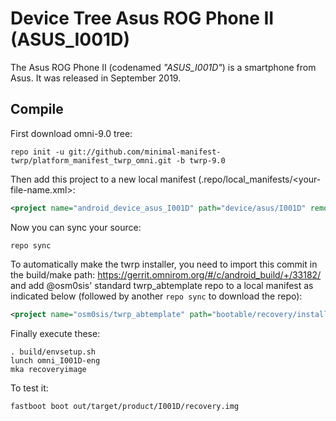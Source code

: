 # Device Tree Asus ROG Phone II (ASUS_I001D)

The Asus ROG Phone II (codenamed _"ASUS_I001D"_) is a smartphone from Asus.
It was released in September 2019.

## Compile

First download omni-9.0 tree:

```
repo init -u git://github.com/minimal-manifest-twrp/platform_manifest_twrp_omni.git -b twrp-9.0
```
Then add this project to a new local manifest (.repo/local_manifests/<your-file-name.xml>: 

```xml
<project name="android_device_asus_I001D" path="device/asus/I001D" remote="TeamWin" revision="android-9.0" />
```

Now you can sync your source:

```
repo sync
```

To automatically make the twrp installer, you need to import this commit in the build/make path: https://gerrit.omnirom.org/#/c/android_build/+/33182/
and add @osm0sis' standard twrp_abtemplate repo to a local manifest as indicated below (followed by another `repo sync` to download the repo):

```xml
<project name="osm0sis/twrp_abtemplate" path="bootable/recovery/installer" remote="github" revision="master"/>
```

Finally execute these:

```
. build/envsetup.sh
lunch omni_I001D-eng
mka recoveryimage
```

To test it:

```
fastboot boot out/target/product/I001D/recovery.img
```